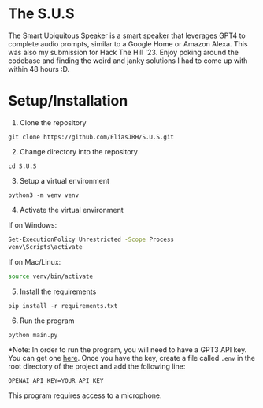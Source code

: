 # The S.U.S
The Smart Ubiquitous Speaker is a smart speaker that leverages GPT4 to complete audio prompts, similar to a Google Home or Amazon Alexa. This was also my submission for Hack The Hill '23. Enjoy poking around the codebase and finding the weird and janky solutions I had to come up with within 48 hours :D.

# Setup/Installation
1. Clone the repository

`git clone https://github.com/EliasJRH/S.U.S.git`

2. Change directory into the repository

`cd S.U.S`

3. Setup a virtual environment

`python3 -m venv venv`

4. Activate the virtual environment

If on Windows:
```bash
Set-ExecutionPolicy Unrestricted -Scope Process
venv\Scripts\activate
```

If on Mac/Linux:
```bash
source venv/bin/activate
```

5. Install the requirements

`pip install -r requirements.txt`

6. Run the program

`python main.py`

*Note: In order to run the program, you will need to have a GPT3 API key. You can get one [here](https://beta.openai.com/). Once you have the key, create a file called `.env` in the root directory of the project and add the following line:

`OPENAI_API_KEY=YOUR_API_KEY`

This program requires access to a microphone.
